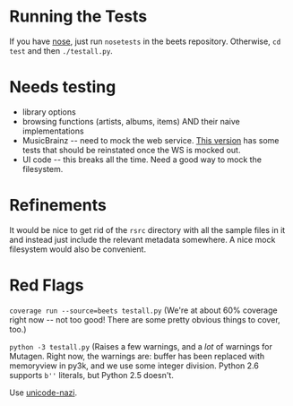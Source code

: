 # Running the Tests #

If you have [nose](http://somethingaboutorange.com/mrl/projects/nose/), just run `nosetests` in the beets repository. Otherwise, `cd test` and then `./testall.py`.

# Needs testing #

  * library options
  * browsing functions (artists, albums, items) AND their naive implementations
  * MusicBrainz -- need to mock the web service. [This version](http://code.google.com/p/beets/source/detail?r=28db18222b5589f2b49007db6a3dcefac0b705a2) has some tests that should be reinstated once the WS is mocked out.
  * UI code -- this breaks all the time. Need a good way to mock the filesystem.

# Refinements #

It would be nice to get rid of the `rsrc` directory with all the sample files in it and instead just include the relevant metadata somewhere. A nice mock filesystem would also be convenient.

# Red Flags #

`coverage run --source=beets testall.py` (We're at about 60% coverage right now -- not too good! There are some pretty obvious things to cover, too.)

`python -3 testall.py` (Raises a few warnings, and a _lot_ of warnings for Mutagen. Right now, the warnings are: buffer has been replaced with memoryview in py3k, and we use some integer division. Python 2.6 supports `b''` literals, but Python 2.5 doesn't.

Use [unicode-nazi](http://pypi.python.org/pypi/unicode-nazi).
